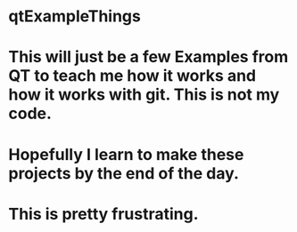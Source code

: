 # qtExampleThings
# This will just be a few Examples from QT to teach me how it works and how it works with git.  This is not my code. 
# Hopefully I learn to make these projects by the end of the day.
# This is pretty frustrating.

